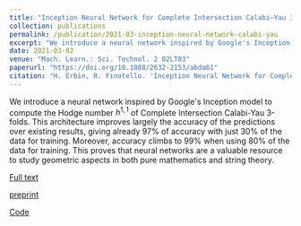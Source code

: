 ```yaml
---
title: "Inception Neural Network for Complete Intersection Calabi–Yau 3-folds"
collection: publications
permalink: /publication/2021-03-inception-neural-network-calabi-yau
excerpt: "We introduce a neural network inspired by Google's Inception model to compute the Hodge number $h^{1,1}$ of Complete Intersection Calabi-Yau 3-folds."
date: 2021-03-02
venue: "Mach. Learn.: Sci. Technol. 2 02LT03"
paperurl: "https://doi.org/10.1088/2632-2153/abda61"
citation: "H. Erbin, R. Finotello. 'Inception Neural Network for Complete Intersection Calabi-Yau 3-folds'. Mach. Learn.: Sci. Technol. 2 02LT03."
---
```

We introduce a neural network inspired by Google's Inception model to compute the Hodge number $h^{1,1}$ of Complete Intersection Calabi-Yau 3-folds. This architecture improves largely the accuracy of the predictions over existing results, giving already $97\%$ of accuracy with just $30\%$ of the data for training. Moreover, accuracy climbs to $99\%$ when using $80\%$ of the data for training. This proves that neural networks are a valuable resource to study geometric aspects in both pure mathematics and string theory.

[Full text](https://doi.org/10.1088/2632-2153/abda61)

[preprint](https://arxiv.org/abs/2007.13379)

[Code](https://github.com/thesfinox/ml-cicy)
